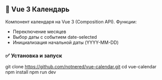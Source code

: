 ## 📅 Vue 3 Календарь

Компонент календаря на Vue 3 (Composition API).
Функции:
- Переключение месяцев
- Выбор даты с событием date-selected
- Инициализация начальной даты (YYYY-MM-DD)

### ✅ Установка и запуск
git clone https://github.com/notnered/vue-calendar.git
cd vue-calendar
npm install
npm run dev
